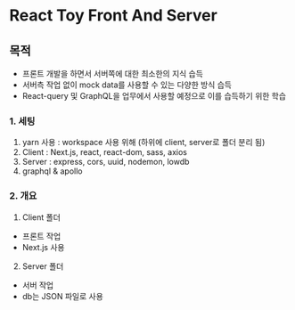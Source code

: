 # React Toy Front And Server

## 목적
- 프론트 개발을 하면서 서버쪽에 대한 최소한의 지식 습득
- 서버측 작업 없이 mock data를 사용할 수 있는 다양한 방식 습득
- React-query 및 GraphQL을 업무에서 사용할 예정으로 이를 습득하기 위한 학습

### 1. 세팅
1) yarn 사용 : workspace 사용 위해 (하위에 client, server로 폴더 분리 됨)
2) Client : Next.js, react, react-dom, sass, axios
3) Server : express, cors, uuid, nodemon, lowdb
3) graphql & apollo

### 2. 개요
1) Client 폴더
- 프론트 작업
- Next.js 사용

2) Server 폴더
- 서버 작업
- db는 JSON 파일로 사용